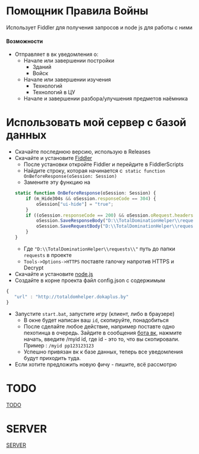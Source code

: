 # Помощник Правила Войны
Использует Fiddler для получения запросов и node js для работы с ними
#### Возможности
- Отправляет в вк уведомления о:
	- Начале или завершении постройки
		- Зданий
		- Войск
	- Начале или завершении изучения
		- Технологий
		- Технологий в ЦУ
	- Начале и завершении разбора/улучшения предметов наёмника
	 
# Использовать мой сервер с базой данных
- Скачайте последнюю версию, использую в Releases
- Скачайте и установите [Fiddler](https://www.telerik.com/download/fiddler)
	- После установки откройте Fiddler и перейдите в FiddlerScripts
	- Найдите строку, которая начинается с```
	static function OnBeforeResponse(oSession: Session)```
	- Замените эту функцию на
	```javascript
    static function OnBeforeResponse(oSession: Session) {
        if (m_Hide304s && oSession.responseCode == 304) {
            oSession["ui-hide"] = "true";
        }
        if ((oSession.responseCode == 200) && oSession.oRequest.headers.ExistsAndContains("Host", "pvppru2s00.plrm.zone") && oSession.oRequest.headers["server-method"] != undefined) { 
            oSession.SaveResponseBody("D:\\TotalDominationHelper\\requests\\"+ oSession.oRequest.headers["server-method"] + "\\" + "response_" + oSession.oRequest.headers["sign-code"] + "." + oSession.oRequest.headers["server-method"] + "." + oSession.oRequest.headers["signin-userId"] + ".json");
            oSession.SaveRequestBody("D:\\TotalDominationHelper\\requests\\"+ oSession.oRequest.headers["server-method"] + "\\"+ "request_" + oSession.oRequest.headers["sign-code"] + "." + oSession.oRequest.headers["server-method"] + "." + oSession.oRequest.headers["signin-userId"] + ".json");
        }
    }
    ```
     - Где ```"D:\\TotalDominationHelper\\requests\\"``` путь до папки ```requests``` в проекте
     - ```Tools->Options->HTTPS``` поставте галочку напротив HTTPS и Decrypt
 - Скачайте и установите [node.js](https://nodejs.org/en/)
 - Создайте в корне проекта файл config.json с содержимым
 ```javascript 
 {
	"url" : "http://totaldomhelper.dokaplus.by"
}
```
- Запустите ```start.bat```, запустите игру (клиент, либо в браузере)
	- В окне будет написан ваш ```id```, скопируйте, понадобиться
	- После сделайте любое действие, например поставте одно пехотинца в очередь. Зайдите в сообщения [бота вк](https://vk.com/totaldomhelp), нажмите начать, введите /myid id, где id - это то, что вы скопировали. Пример : ```/myid pp123123123```
	- Успешно привязан вк к базе данных, теперь все уведомления будут приходить туда.
- Если хотите предложить новую фичу - пишите, всё рассмотрю
# TODO
[TODO](./requests/todo.md)
# SERVER
[SERVER](https://github.com/1hermn/TotalDomHelperServer)
